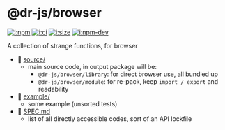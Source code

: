 # @dr-js/browser

[![i:npm]][l:npm]
[![i:ci]][l:ci]
[![i:size]][l:size]
[![i:npm-dev]][l:npm]

A collection of strange functions, for browser

[i:npm]: https://img.shields.io/npm/v/@dr-js/browser?colorB=blue
[i:npm-dev]: https://img.shields.io/npm/v/@dr-js/browser/dev
[l:npm]: https://npm.im/@dr-js/browser
[i:ci]: https://img.shields.io/github/workflow/status/dr-js/dr-browser/ci-test
[l:ci]: https://github.com/dr-js/dr-browser/actions?query=workflow:ci-test
[i:size]: https://packagephobia.now.sh/badge?p=@dr-js/browser
[l:size]: https://packagephobia.now.sh/result?p=@dr-js/browser

[//]: # (NON_PACKAGE_CONTENT)

- 📁 [source/](source/)
  - main source code, in output package will be:
    - `@dr-js/browser/library`: for direct browser use, all bundled up
    - `@dr-js/browser/module`: for re-pack, keep `import / export` and readability
- 📁 [example/](example/)
  - some example (unsorted tests)
- 📄 [SPEC.md](SPEC.md)
  - list of all directly accessible codes, sort of an API lockfile
